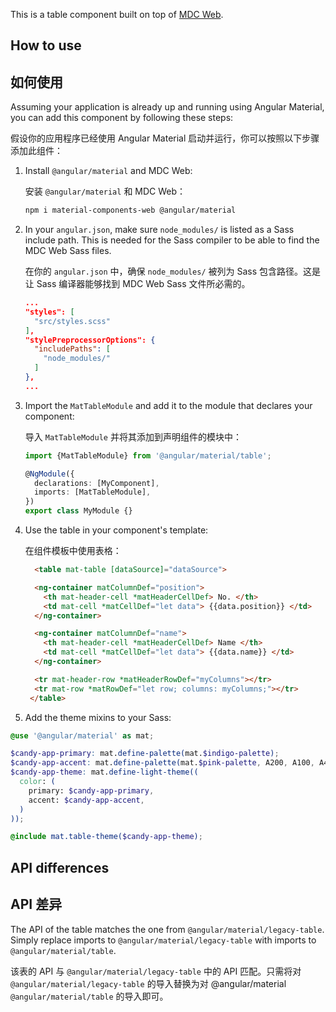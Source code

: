 This is a table component built on top of
[MDC Web](https://github.com/material-components/material-components-web).

## How to use

## 如何使用

Assuming your application is already up and running using Angular Material, you can add this component by following these steps:

假设你的应用程序已经使用 Angular Material 启动并运行，你可以按照以下步骤添加此组件：

1. Install `@angular/material` and MDC Web:

   安装 `@angular/material` 和 MDC Web：

   ```bash
   npm i material-components-web @angular/material
   ```

2. In your `angular.json`, make sure `node_modules/` is listed as a Sass include path. This is
   needed for the Sass compiler to be able to find the MDC Web Sass files.

   在你的 `angular.json` 中，确保 `node_modules/` 被列为 Sass 包含路径。这是让 Sass 编译器能够找到 MDC Web Sass 文件所必需的。

   ```json
   ...
   "styles": [
     "src/styles.scss"
   ],
   "stylePreprocessorOptions": {
     "includePaths": [
       "node_modules/"
     ]
   },
   ...
   ```

3. Import the `MatTableModule` and add it to the module that declares your component:

   导入 `MatTableModule` 并将其添加到声明组件的模块中：

   ```ts
   import {MatTableModule} from '@angular/material/table';

   @NgModule({
     declarations: [MyComponent],
     imports: [MatTableModule],
   })
   export class MyModule {}
   ```

4. Use the table in your component's template:

   在组件模板中使用表格：

   ```html
     <table mat-table [dataSource]="dataSource">

     <ng-container matColumnDef="position">
       <th mat-header-cell *matHeaderCellDef> No. </th>
       <td mat-cell *matCellDef="let data"> {{data.position}} </td>
     </ng-container>

     <ng-container matColumnDef="name">
       <th mat-header-cell *matHeaderCellDef> Name </th>
       <td mat-cell *matCellDef="let data"> {{data.name}} </td>
     </ng-container>

     <tr mat-header-row *matHeaderRowDef="myColumns"></tr>
     <tr mat-row *matRowDef="let row; columns: myColumns;"></tr>
    </table>
   ```

5. Add the theme mixins to your Sass:

```scss
@use '@angular/material' as mat;

$candy-app-primary: mat.define-palette(mat.$indigo-palette);
$candy-app-accent: mat.define-palette(mat.$pink-palette, A200, A100, A400);
$candy-app-theme: mat.define-light-theme((
  color: (
    primary: $candy-app-primary,
    accent: $candy-app-accent,
  )
));

@include mat.table-theme($candy-app-theme);
   ```

## API differences

## API 差异

The API of the table matches the one from `@angular/material/legacy-table`. Simply replace imports to
`@angular/material/legacy-table` with imports to `@angular/material/table`.

该表的 API 与 `@angular/material/legacy-table` 中的 API 匹配。只需将对 `@angular/material/legacy-table` 的导入替换为对 @angular/material `@angular/material/table` 的导入即可。
